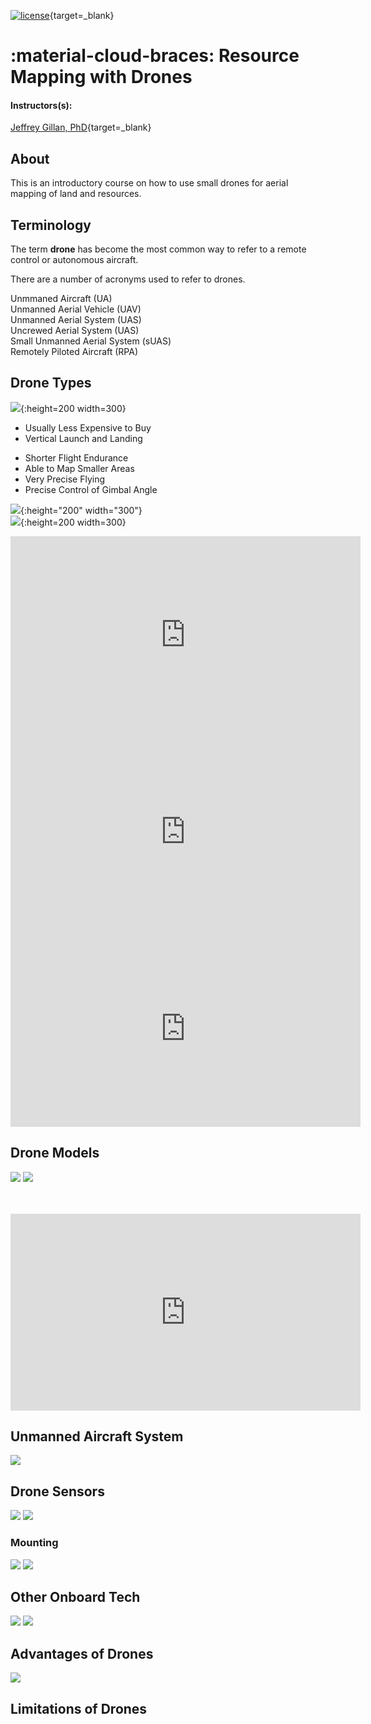 [![license](https://mirrors.creativecommons.org/presskit/buttons/88x31/svg/by.svg)](https://creativecommons.org/licenses/by/4.0/){target=_blank} 

# :material-cloud-braces: Resource Mapping with Drones

#### Instructors(s): 

[Jeffrey Gillan, PhD](https://www.gillanscience.com){target=_blank} 
## About

This is an introductory course on how to use small drones for aerial mapping of land and resources.

## Terminology
The term **drone** has become the most common way to refer to a remote control or autonomous aircraft. 
<br/>

There are a number of acronyms used to refer to drones.

Unmmaned Aircraft (UA)
<br/>
Unmanned Aerial Vehicle (UAV)
<br/>
Unmanned Aerial System (UAS)
<br/>
Uncrewed Aerial System (UAS)
<br/>
Small Unmanned Aerial System (sUAS)
<br/>
Remotely Piloted Aircraft (RPA)


## Drone Types
![](images/multi_rotor.png){:height=200 width=300}
<br/>
- Usually Less Expensive to Buy
- Vertical Launch and Landing






* Shorter Flight Endurance
* Able to Map Smaller Areas
* Very Precise Flying
* Precise Control of Gimbal Angle 

![](images/vtol.png){:height="200" width="300"}
<br/>
![](images/fixed_wing.png){:height=200 width=300}


<iframe width="560" height="315" src="https://www.youtube.com/embed/82gn8EFOQd0" title="YouTube video player" frameborder="0" allow="accelerometer; autoplay; clipboard-write; encrypted-media; gyroscope; picture-in-picture; web-share" allowfullscreen></iframe>
<br/>
<iframe width="560" height="315" src="https://www.youtube.com/embed/4qCRVOGjFgI" title="YouTube video player" frameborder="0" allow="accelerometer; autoplay; clipboard-write; encrypted-media; gyroscope; picture-in-picture; web-share" allowfullscreen></iframe>
<br/>
<iframe width="560" height="315" src="https://www.youtube.com/embed/BlsHC1kSrE4" title="YouTube video player" frameborder="0" allow="accelerometer; autoplay; clipboard-write; encrypted-media; gyroscope; picture-in-picture; web-share" allowfullscreen></iframe>

## Drone Models
![](images/drone_examples_1.png)
![](images/drone_examples_2.png)

<br/>
<br/>

            
<iframe width="560" height="315" src="https://www.youtube.com/embed/Blr3suSQt-Q" title="YouTube video player" frameborder="0" allow="accelerometer; autoplay; clipboard-write; encrypted-media; gyroscope; picture-in-picture; web-share" allowfullscreen></iframe>     

## Unmanned Aircraft System

![](images/unnammed_aircraft_system.png)

## Drone Sensors
![](images/sensors.png)
![](images/hyperspec.png)


### Mounting
![](images/gimbal.png)
![](images/static_mount.png)


## Other Onboard Tech
![](images/gps.png)
![](images/imu.png)

## Advantages of Drones

![](images/scale1.png)

## Limitations of Drones
